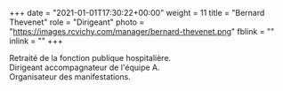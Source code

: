 +++
date = "2021-01-01T17:30:22+00:00"
weight = 11
title = "Bernard Thevenet"
role = "Dirigeant"
photo = "https://images.rcvichy.com/manager/bernard-thevenet.png"
fblink = ""
inlink = ""
+++

Retraité de la fonction publique hospitalière.  
Dirigeant accompagnateur de l'équipe A.  
Organisateur des manifestations.
